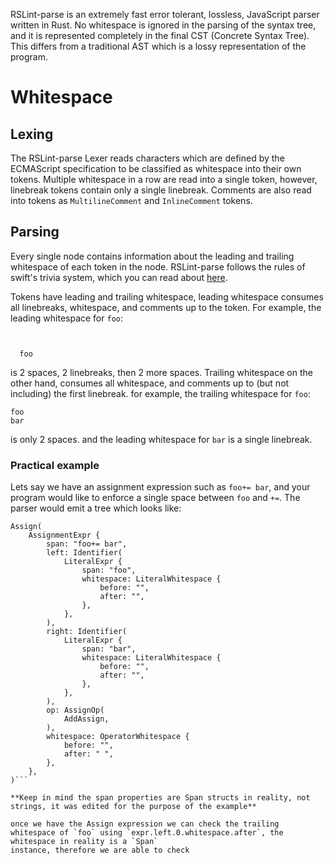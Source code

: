 RSLint-parse is an extremely fast error tolerant, lossless, JavaScript parser written in Rust.
No whitespace is ignored in the parsing of the syntax tree, and it is represented completely in the final CST (Concrete Syntax Tree).
This differs from a traditional AST which is a lossy representation of the program.

# Whitespace

## Lexing

The RSLint-parse Lexer reads characters which are defined by the ECMAScript specification to be classified as whitespace into their own tokens.
Multiple whitespace in a row are read into a single token, however, linebreak tokens contain only a single linebreak.
Comments are also read into tokens as `MultilineComment` and `InlineComment` tokens.

## Parsing

Every single node contains information about the leading and trailing whitespace of each token in the node.
RSLint-parse follows the rules of swift's trivia system, which you can read about [here](https://github.com/apple/swift/tree/master/lib/Syntax#trivia).

Tokens have leading and trailing whitespace, leading whitespace consumes all linebreaks, whitespace, and comments up to the token.
For example, the leading whitespace for `foo`:

```
  

  foo
```

is 2 spaces, 2 linebreaks, then 2 more spaces.
Trailing whitespace on the other hand, consumes all whitespace, and comments up to (but not including) the first linebreak.
for example, the trailing whitespace for `foo`:

```
foo  
bar
```

is only 2 spaces. and the leading whitespace for `bar` is a single linebreak.

### Practical example

Lets say we have an assignment expression such as `foo+= bar`, and your program would like to enforce a single space between `foo` and `+=`.
The parser would emit a tree which looks like:

```
Assign(
    AssignmentExpr {
        span: "foo+= bar",
        left: Identifier(
            LiteralExpr {
                span: "foo",
                whitespace: LiteralWhitespace {
                    before: "",
                    after: "",
                },
            },
        ),
        right: Identifier(
            LiteralExpr {
                span: "bar",
                whitespace: LiteralWhitespace {
                    before: "",
                    after: "",
                },
            },
        ),
        op: AssignOp(
            AddAssign,
        ),
        whitespace: OperatorWhitespace {
            before: "",
            after: " ",
        },
    },
)```

**Keep in mind the span properties are Span structs in reality, not strings, it was edited for the purpose of the example**

once we have the Assign expression we can check the trailing whitespace of `foo` using `expr.left.0.whitespace.after`, the whitespace in reality is a `Span`
instance, therefore we are able to check 